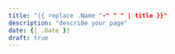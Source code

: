 ```yaml
---
title: "{{ replace .Name "-" " " | title }}"
description: "describe your page"
date: {{ .Date }}
draft: true
---
```

